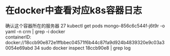 # 在docker中查看对应k8s容器日志

确认这个容器所在的服务器 27 kubectl get pods mongo-856c6c544f-j6t9r -o yaml -n crm \| grep -i docker  
containerID: docker://18ccb90e872e1ffbbec04571f6b44c87fa9d924b4839320e9c03a30054e69abd 34 sudo docker inspect 18ccb90e8 \| grep log


